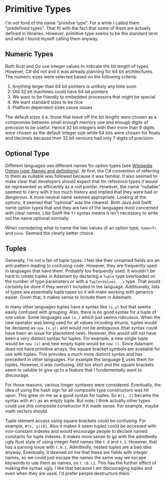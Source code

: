 # Primitive Types

I'm not fond of the name "primitve type". For a while I called them "predefined types". That fit with the fact that some of them are actually defined in libraries. However, primitive type seems to be the standard term and what I found myself calling them anyway.

## Numeric Types

Both Rust and Go use integer values to indicate the bit length of types. However, C# did not and it was already planning for 64 bit architectures.
The numeric sizes were selected based on the following criteria:

1. Anything larger than 64 bit pointers is unlikely any time soon
2. Old 32 bit machines could have 64 bit pointers
3. We want to be friendly to embedded processors that might be special
4. We want standard sizes to be nice
5. Platform dependent sizes cause issues

The default sizes (i.e. those that leave off the bit length) were chosen as a compromise between small enough memory use and enough digits of precision to be useful. Hence 32 bit integers with their more than 9 digits were chosen as the default integer size while 64 bits were chosen for floats and decimals because their 32 bit versions had only 7 digits of precision.

## Optional Type

Different languages use different names for option types (see [Wikipedia Option type: Names and definitions](https://en.wikipedia.org/wiki/Option_type#Names_and_definitions)). At first, the C# convention of referring to them as nullable was followed because it was familiar. It also seemed to make clear that developers should expect that for reference types it would be represented as efficiently as a null pointer. However, the name "nullable" seemed to carry with it too much history and implied that they were bad or dangerous. A more neutral name seemed appropriate. Looking at the options, it seemed that "optional" was the clearest. Both Java and Swift name option types that and they are two of the languages most concerned with clear names. Like Swift the `T?` syntax means it isn't necessary to write out the name optional normally.

When considering what to name the two values of an option type, `Some<T>` and `none`. Seemed the clearly better choice.

## Tuples

Generally, I'm not a fan of tuple types. I feel like their unnamed fields are an anti-pattern leading to confusing code. However, they are frequently used in languages that have them. Probably too frequently used. It wouldn't be hard to create tuples in Adamant by declaring a `Tuple` type overloaded on the number of type parameters or with a `Tuple<Values...>` type. That would certainly be done if they weren't included in the language. Additionally, lists of types are essentially tuple types so it will make working with generics easier. Given that, it makes sense to include them in Adamant.

In many other languages tuples have a syntax like `(x,y)` but that seems easily confused with grouping. Also, there is no good syntax for a tuple of one value. Some languages use `(x,)` which just seems ridiculous. When the new operator was being used for all values including structs, tuples would be declared as `new (x,y);` and would not be ambiguous (that syntax could have been an issue for placement new). However, this would still not have been a very distinct syntax for tuples. For example, a new single tuple would be `new (x)` and new empty tuple would be `new ()`. Since Adamant does not have primitive arrays, the square bracket symbols are available for use with tuples. This provides a much more distinct syntax and has precedent in other languages. For example the language [E](https://en.wikipedia.org/wiki/E_(programming_language)) uses them for tuples. However, it was confusing, still too short and the square brackets seem to valuble to give up to a feature that I fundementally want to discourage.

For those reasons, various longer syntaxes were considered. Eventually, the idea of using the hash sign for all composite type constructors was hit upon. This grew on me as a good syntax for tuples. So `#(1, 2)` became the syntax with `#()` as an empty tuple. But note, I think actually other types could use this composite constructor if it made sense. For example, maybe math vectors should.

Tuple element access using square brackets could be confusing. For example, `#(x, y)[0]`. Also it makes it seem tuples could be accessed with non-constant indexes and would encourage people to declare named constants for tuple indexes. It makes more sense to go with the admittedly ugly Rust style of using integer field names like `t.0` and `t.1`. However, that has a parsing issue with `t.0.1`. Admittedly, nested tuples are a bad idea anyway. Eventually, it dawned on me that these are fields with integer names, so we could just escape the names the same way we escape keywords to use them as names, so `t.\0.\1`. This has the further effect of making the syntax ugly. I like that because I am discouraging tuples and even when they are used, I'd prefer people destructure them.
